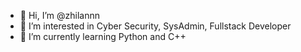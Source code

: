 - 👋 Hi, I’m @zhilannn
- 👀 I’m interested in Cyber Security, SysAdmin, Fullstack Developer
- 🌱 I’m currently learning Python and C++

<!---
zhilannn/zhilannn is a ✨ special ✨ repository because its `README.md` (this file) appears on your GitHub profile.
You can click the Preview link to take a look at your changes.
--->
